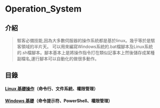 # Operation_System
## 介紹
> 駭客必備技能,因為大多數伺服器的操作系統都是基於linux。幾乎等於是駭客領域的半片天。
> 可以用來編寫Windows系統的.bat檔腳本及Linux系統的.sh檔腳本。腳本基本上是將操作指令打在類似記事本上然後儲存成某種副檔名,運行腳本可以自動化的做很多動作。
## 目錄
#### [Linux 基礎操作](https://github.com/shawnhuang125/Operation_System/blob/main/linux/linux_operate.md)（命令行、文件系統、權限管理）
#### [Windows 基礎]()（命令提示符、PowerShell、權限管理）
